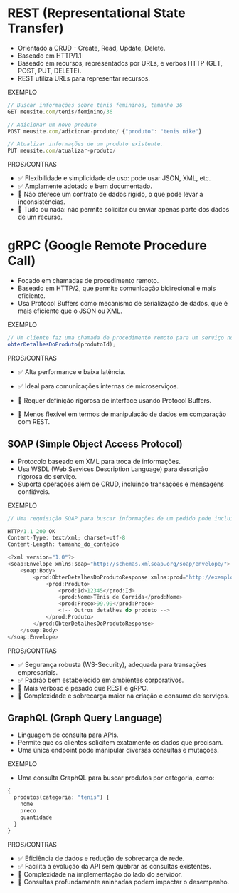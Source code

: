 # REST (Representational State Transfer)

- Orientado a CRUD - Create, Read, Update, Delete.
- Baseado em HTTP/1.1
- Baseado em recursos, representados por URLs, e verbos HTTP (GET, POST, PUT, DELETE).
- REST utiliza URLs para representar recursos.

EXEMPLO

```js
// Buscar informações sobre tênis femininos, tamanho 36
GET meusite.com/tenis/feminino/36

// Adicionar um novo produto
POST meusite.com/adicionar-produto/ {"produto": "tenis nike"}

// Atualizar informações de um produto existente.
PUT meusite.com/atualizar-produto/
```

PROS/CONTRAS

- ✅ Flexibilidade e simplicidade de uso: pode usar JSON, XML, etc.
- ✅ Amplamente adotado e bem documentado.
- 🚨 Não oferece um contrato de dados rígido, o que pode levar a inconsistências.
- 🚨 Tudo ou nada: não permite solicitar ou enviar apenas parte dos dados de um recurso.

# gRPC (Google Remote Procedure Call)

- Focado em chamadas de procedimento remoto.
- Baseado em HTTP/2, que permite comunicação bidirecional e mais eficiente.
- Usa Protocol Buffers como mecanismo de serialização de dados, que é mais eficiente que o JSON ou XML.

EXEMPLO

```js
// Um cliente faz uma chamada de procedimento remoto para um serviço no servidor
obterDetalhesDoProduto(produtoId);
```

PROS/CONTRAS

- ✅ Alta performance e baixa latência.

- ✅ Ideal para comunicações internas de microserviços.
- 🚨 Requer definição rigorosa de interface usando Protocol Buffers.
- 🚨 Menos flexível em termos de manipulação de dados em comparação com REST.

## SOAP (Simple Object Access Protocol)

- Protocolo baseado em XML para troca de informações.
- Usa WSDL (Web Services Description Language) para descrição rigorosa do serviço.
- Suporta operações além de CRUD, incluindo transações e mensagens confiáveis.

EXEMPLO

```js
// Uma requisição SOAP para buscar informações de um pedido pode incluir um envelope XML detalhando a operação e os parâmetros.

HTTP/1.1 200 OK
Content-Type: text/xml; charset=utf-8
Content-Length: tamanho_do_conteúdo

<?xml version="1.0"?>
<soap:Envelope xmlns:soap="http://schemas.xmlsoap.org/soap/envelope/">
    <soap:Body>
        <prod:ObterDetalhesDoProdutoResponse xmlns:prod="http://exemplo.com/produto">
            <prod:Produto>
                <prod:Id>12345</prod:Id>
                <prod:Nome>Tênis de Corrida</prod:Nome>
                <prod:Preco>99.99</prod:Preco>
                <!-- Outros detalhes do produto -->
            </prod:Produto>
        </prod:ObterDetalhesDoProdutoResponse>
    </soap:Body>
</soap:Envelope>
```

PROS/CONTRAS

- ✅ Segurança robusta (WS-Security), adequada para transações empresariais.
- ✅ Padrão bem estabelecido em ambientes corporativos.
- 🚨 Mais verboso e pesado que REST e gRPC.
- 🚨 Complexidade e sobrecarga maior na criação e consumo de serviços.

## GraphQL (Graph Query Language)

- Linguagem de consulta para APIs.
- Permite que os clientes solicitem exatamente os dados que precisam.
- Uma única endpoint pode manipular diversas consultas e mutações.

EXEMPLO

- Uma consulta GraphQL para buscar produtos por categoria, como:

```graphql
{
  produtos(categoria: "tenis") {
    nome
    preco
    quantidade
  }
}
```

PROS/CONTRAS

- ✅ Eficiência de dados e redução de sobrecarga de rede.
- ✅ Facilita a evolução da API sem quebrar as consultas existentes.
- 🚨 Complexidade na implementação do lado do servidor.
- 🚨 Consultas profundamente aninhadas podem impactar o desempenho.
